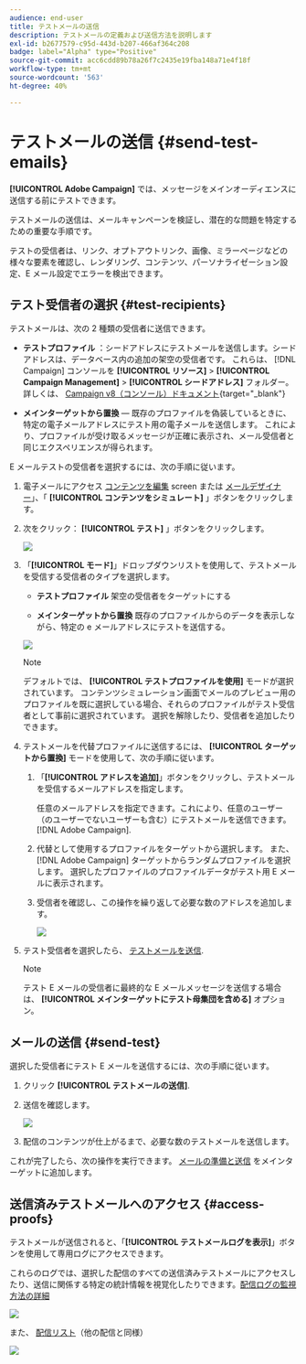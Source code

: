 ```yaml
---
audience: end-user
title: テストメールの送信
description: テストメールの定義および送信方法を説明します
exl-id: b2677579-c95d-443d-b207-466af364c208
badge: label="Alpha" type="Positive"
source-git-commit: acc6cdd89b78a26f7c2435e19fba148a71e4f18f
workflow-type: tm+mt
source-wordcount: '563'
ht-degree: 40%

---
```


# テストメールの送信 {#send-test-emails}

**[!UICONTROL Adobe Campaign]** では、メッセージをメインオーディエンスに送信する前にテストできます。

テストメールの送信は、メールキャンペーンを検証し、潜在的な問題を特定するための重要な手順です。

テストの受信者は、リンク、オプトアウトリンク、画像、ミラーページなどの様々な要素を確認し、レンダリング、コンテンツ、パーソナライゼーション設定、E メール設定でエラーを検出できます。

## テスト受信者の選択 {#test-recipients}

テストメールは、次の 2 種類の受信者に送信できます。

* **テストプロファイル** ：シードアドレスにテストメールを送信します。シードアドレスは、データベース内の追加の架空の受信者です。 これらは、 [!DNL Campaign] コンソールを **[!UICONTROL リソース]** > **[!UICONTROL Campaign Management]** > **[!UICONTROL シードアドレス]** フォルダー。 詳しくは、 [Campaign v8（コンソール）ドキュメント](https://experienceleague.adobe.com/docs/campaign/campaign-v8/audience/add-profiles/test-profiles.html){target="_blank"}

* **メインターゲットから置換**  — 既存のプロファイルを偽装しているときに、特定の電子メールアドレスにテスト用の電子メールを送信します。 これにより、プロファイルが受け取るメッセージが正確に表示され、メール受信者と同じエクスペリエンスが得られます。

E メールテストの受信者を選択するには、次の手順に従います。

1. 電子メールにアクセス [コンテンツを編集](../content/edit-content.md) screen または [メールデザイナー](../content/get-started-email-designer.md)」、「 **[!UICONTROL コンテンツをシミュレート]** 」ボタンをクリックします。

1. 次をクリック： **[!UICONTROL テスト]** 」ボタンをクリックします。

   ![](assets/simulate-test-button.png)

1. 「**[!UICONTROL モード]**」ドロップダウンリストを使用して、テストメールを受信する受信者のタイプを選択します。

   * **テストプロファイル** 架空の受信者をターゲットにする

   * **メインターゲットから置換** 既存のプロファイルからのデータを表示しながら、特定の e メールアドレスにテストを送信する。

   ![](assets/simulate-profile-mode.png)

   >[!NOTE]
   >
   >デフォルトでは、 **[!UICONTROL テストプロファイルを使用]** モードが選択されています。 コンテンツシミュレーション画面でメールのプレビュー用のプロファイルを既に選択している場合、それらのプロファイルがテスト受信者として事前に選択されています。 選択を解除したり、受信者を追加したりできます。

1. テストメールを代替プロファイルに送信するには、 **[!UICONTROL ターゲットから置換]** モードを使用して、次の手順に従います。

   1. 「**[!UICONTROL アドレスを追加]**」ボタンをクリックし、テストメールを受信するメールアドレスを指定します。

      任意のメールアドレスを指定できます。これにより、任意のユーザー（のユーザーでないユーザーも含む）にテストメールを送信できます。 [!DNL Adobe Campaign].

   1. 代替として使用するプロファイルをターゲットから選択します。 また、 [!DNL Adobe Campaign] ターゲットからランダムプロファイルを選択します。 選択したプロファイルのプロファイルデータがテスト用 E メールに表示されます。

   1. 受信者を確認し、この操作を繰り返して必要な数のアドレスを追加します。

      ![](assets/simulate-profile-substitute.png)

1. テスト受信者を選択したら、 [テストメールを送信](#send-test).

   >[!NOTE]
   >
   >テスト E メールの受信者に最終的な E メールメッセージを送信する場合は、 **[!UICONTROL メインターゲットにテスト母集団を含める]** オプション。

## メールの送信 {#send-test}

選択した受信者にテスト E メールを送信するには、次の手順に従います。

1. クリック **[!UICONTROL テストメールの送信]**.

1. 送信を確認します。

   ![](assets/simulate-send-test.png)

1. 配信のコンテンツが仕上がるまで、必要な数のテストメールを送信します。

これが完了したら、次の操作を実行できます。 [メールの準備と送信](../monitor/prepare-send.md) をメインターゲットに追加します。

## 送信済みテストメールへのアクセス {#access-proofs}

テストメールが送信されると、「**[!UICONTROL テストメールログを表示]**」ボタンを使用して専用ログにアクセスできます。

これらのログでは、選択した配信のすべての送信済みテストメールにアクセスしたり、送信に関係する特定の統計情報を視覚化したりできます。[配信ログの監視方法の詳細](../monitor/delivery-logs.md)

![](assets/simulate-test-log.png)

また、 [配信リスト](../msg/gs-messages.md)（他の配信と同様）

![](assets/simulate-deliveries-list.png)
